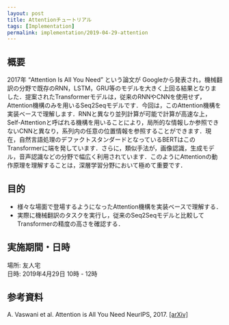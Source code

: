 ```yaml
---
layout: post
title: Attentionチュートリアル
tags: [Implementation]
permalink: implementation/2019-04-29-attention
---
```


## 概要
2017年 “Attention Is All You Need” という論文が Googleから発表され，機械翻訳の分野で既存のRNN，LSTM，GRU等のモデルを大きく上回る結果となりました．提案されたTransformerモデルは，従来のRNNやCNNを使用せず，Attention機構のみを用いるSeq2Seqモデルです．今回は，このAttention機構を実装ベースで理解します．RNNと異なり並列計算が可能で計算が高速な上，Self-Attentionと呼ばれる機構を用いることにより，局所的な情報しか参照できないCNNと異なり，系列内の任意の位置情報を参照することができます．現在，自然言語処理のデファクトスタンダードとなっているBERTはこのTransformerに端を発しています．さらに，類似手法が，画像認識，生成モデル，音声認識などの分野で幅広く利用されています．このようにAttentionの動作原理を理解することは，深層学習分野において極めて重要です．

## 目的
- 様々な場面で登場するようになったAttention機構を実装ベースで理解する．
- 実際に機械翻訳のタスクを実行し，従来のSeq2Seqモデルと比較してTransformerの精度の高さを確認する．

## 実施期間・日時
場所: 友人宅 \
日時: 2019年4月29日 10時 - 12時

## 参考資料
A. Vaswani et al. Attention is All You Need NeurIPS, 2017. [[arXiv]](https://arxiv.org/abs/1706.03762)